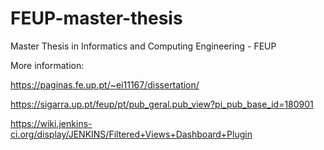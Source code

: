 # FEUP-master-thesis
Master Thesis in Informatics and Computing Engineering - FEUP

More information:

https://paginas.fe.up.pt/~ei11167/dissertation/

https://sigarra.up.pt/feup/pt/pub_geral.pub_view?pi_pub_base_id=180901

https://wiki.jenkins-ci.org/display/JENKINS/Filtered+Views+Dashboard+Plugin